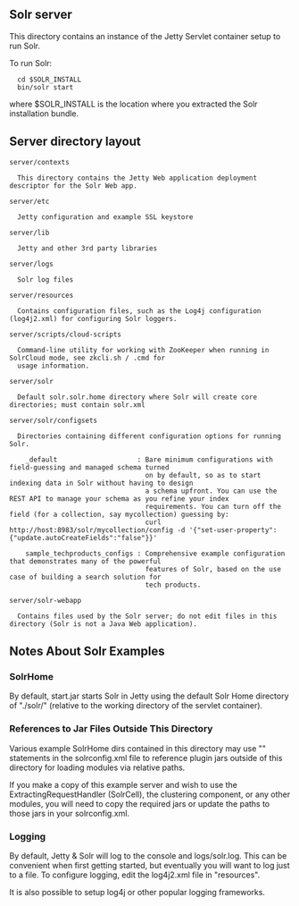 <!--
 Licensed to the Apache Software Foundation (ASF) under one or more
 contributor license agreements.  See the NOTICE file distributed with
 this work for additional information regarding copyright ownership.
 The ASF licenses this file to You under the Apache License, Version 2.0
 (the "License"); you may not use this file except in compliance with
 the License.  You may obtain a copy of the License at

     http://www.apache.org/licenses/LICENSE-2.0

 Unless required by applicable law or agreed to in writing, software
 distributed under the License is distributed on an "AS IS" BASIS,
 WITHOUT WARRANTIES OR CONDITIONS OF ANY KIND, either express or implied.
 See the License for the specific language governing permissions and
 limitations under the License.
-->

Solr server
------------

This directory contains an instance of the Jetty Servlet container setup to 
run Solr.

To run Solr:

```
  cd $SOLR_INSTALL
  bin/solr start
```

where $SOLR_INSTALL is the location where you extracted the Solr installation bundle.

Server directory layout
-----------------------

```
server/contexts

  This directory contains the Jetty Web application deployment descriptor for the Solr Web app.

server/etc

  Jetty configuration and example SSL keystore

server/lib

  Jetty and other 3rd party libraries

server/logs

  Solr log files

server/resources

  Contains configuration files, such as the Log4j configuration (log4j2.xml) for configuring Solr loggers.

server/scripts/cloud-scripts

  Command-line utility for working with ZooKeeper when running in SolrCloud mode, see zkcli.sh / .cmd for
  usage information.

server/solr

  Default solr.solr.home directory where Solr will create core directories; must contain solr.xml

server/solr/configsets

  Directories containing different configuration options for running Solr.

    _default                    : Bare minimum configurations with field-guessing and managed schema turned
                                  on by default, so as to start indexing data in Solr without having to design
                                  a schema upfront. You can use the REST API to manage your schema as you refine your index
                                  requirements. You can turn off the field (for a collection, say mycollection) guessing by:
                                  curl http://host:8983/solr/mycollection/config -d '{"set-user-property": {"update.autoCreateFields":"false"}}'

    sample_techproducts_configs : Comprehensive example configuration that demonstrates many of the powerful
                                  features of Solr, based on the use case of building a search solution for
                                  tech products.

server/solr-webapp

  Contains files used by the Solr server; do not edit files in this directory (Solr is not a Java Web application).
```

Notes About Solr Examples
--------------------------

### SolrHome

By default, start.jar starts Solr in Jetty using the default Solr Home
directory of "./solr/" (relative to the working directory of the servlet 
container).

### References to Jar Files Outside This Directory

Various example SolrHome dirs contained in this directory may use "<lib>"
statements in the solrconfig.xml file to reference plugin jars outside of 
this directory for loading modules via relative paths.  

If you make a copy of this example server and wish to use the 
ExtractingRequestHandler (SolrCell), the clustering component,
or any other modules, you will need to
copy the required jars or update the paths to those jars in your 
solrconfig.xml.

### Logging

By default, Jetty & Solr will log to the console and logs/solr.log. This can
be convenient when first getting started, but eventually you will want to
log just to a file. To configure logging, edit the log4j2.xml file in
"resources".
 
It is also possible to setup log4j or other popular logging frameworks.

